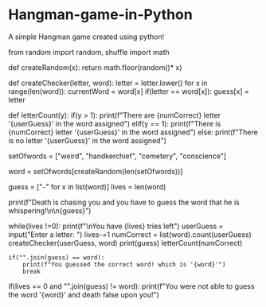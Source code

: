 # Hangman-game-in-Python
A simple Hangman game created using python!

from random import random, shuffle
import math

def createRandom(x):
    return math.floor(random()* x)


def createChecker(letter, word):
    letter = letter.lower()
    for x in range(len(word)):
        currentWord = word[x]
        if(letter == word[x]):
            guess[x] = letter

def letterCount(y):
    if(y > 1):
        print(f"There are {numCorrect} letter '{userGuess}' in the word assigned")
    elif(y == 1):
        print(f"There is {numCorrect} letter '{userGuess}' in the word assigned")
    else:
        print(f"There is no letter '{userGuess}' in the word assigned")


setOfwords = ["weird", "handkerchief", "cemetery", "conscience"]

word = setOfwords[createRandom(len(setOfwords))]

guess = ["-" for x in list(word)]
lives = len(word)

print(f"Death is chasing you and you have to guess the word that he is whispering!\n\n{guess}")

while(lives !=0):
    print(f"\nYou have {lives} tries left")
    userGuess = input("Enter a letter: ")
    lives-=1
    numCorrect = list(word).count(userGuess)
    createChecker(userGuess, word)
    print(guess)
    letterCount(numCorrect)

    if("".join(guess) == word):
        print(f"You guessed the correct word! which is '{word}'")
        break

if(lives == 0 and "".join(guess) != word):
    print(f"You were not able to guess the word '{word}' and death false upon you!")
